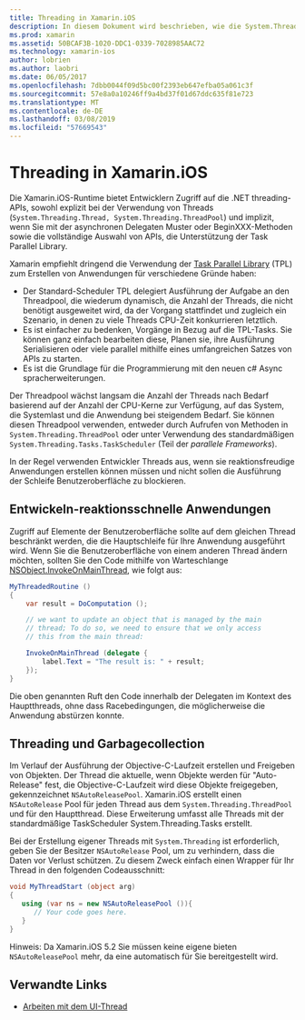 ```yaml
---
title: Threading in Xamarin.iOS
description: In diesem Dokument wird beschrieben, wie die System.Threading-APIs in einer Xamarin.iOS-Anwendung verwendet wird. Es wird erläutert, die Task Parallel Library, Erstellen von reaktionsfähigen und Garbagecollection.
ms.prod: xamarin
ms.assetid: 50BCAF3B-1020-DDC1-0339-7028985AAC72
ms.technology: xamarin-ios
author: lobrien
ms.author: laobri
ms.date: 06/05/2017
ms.openlocfilehash: 7dbb0044f09d5bc00f2393eb647efba05a061c3f
ms.sourcegitcommit: 57e8a0a10246ff9a4bd37f01d67ddc635f81e723
ms.translationtype: MT
ms.contentlocale: de-DE
ms.lasthandoff: 03/08/2019
ms.locfileid: "57669543"
---
```

# <a name="threading-in-xamarinios"></a>Threading in Xamarin.iOS

Die Xamarin.iOS-Runtime bietet Entwicklern Zugriff auf die .NET threading-APIs, sowohl explizit bei der Verwendung von Threads (`System.Threading.Thread, System.Threading.ThreadPool`) und implizit, wenn Sie mit der asynchronen Delegaten Muster oder BeginXXX-Methoden sowie die vollständige Auswahl von APIs, die Unterstützung der Task Parallel Library.



Xamarin empfiehlt dringend die Verwendung der [Task Parallel Library](https://msdn.microsoft.com/library/dd460717.aspx) (TPL) zum Erstellen von Anwendungen für verschiedene Gründe haben:
-  Der Standard-Scheduler TPL delegiert Ausführung der Aufgabe an den Threadpool, die wiederum dynamisch, die Anzahl der Threads, die nicht benötigt ausgeweitet wird, da der Vorgang stattfindet und zugleich ein Szenario, in denen zu viele Threads CPU-Zeit konkurrieren letztlich. 
-  Es ist einfacher zu bedenken, Vorgänge in Bezug auf die TPL-Tasks. Sie können ganz einfach bearbeiten diese, Planen sie, ihre Ausführung Serialisieren oder viele parallel mithilfe eines umfangreichen Satzes von APIs zu starten. 
-  Es ist die Grundlage für die Programmierung mit den neuen c# Async spracherweiterungen. 


Der Threadpool wächst langsam die Anzahl der Threads nach Bedarf basierend auf der Anzahl der CPU-Kerne zur Verfügung, auf das System, die Systemlast und die Anwendung bei steigendem Bedarf. Sie können diesen Threadpool verwenden, entweder durch Aufrufen von Methoden in `System.Threading.ThreadPool` oder unter Verwendung des standardmäßigen `System.Threading.Tasks.TaskScheduler` (Teil der *parallele Frameworks*).

In der Regel verwenden Entwickler Threads aus, wenn sie reaktionsfreudige Anwendungen erstellen können müssen und nicht sollen die Ausführung der Schleife Benutzeroberfläche zu blockieren.

 <a name="Developing_Responsive_Applications" />


## <a name="developing-responsive-applications"></a>Entwickeln-reaktionsschnelle Anwendungen

Zugriff auf Elemente der Benutzeroberfläche sollte auf dem gleichen Thread beschränkt werden, die die Hauptschleife für Ihre Anwendung ausgeführt wird. Wenn Sie die Benutzeroberfläche von einem anderen Thread ändern möchten, sollten Sie den Code mithilfe von Warteschlange [NSObject.InvokeOnMainThread](xref:Foundation.NSObject), wie folgt aus:

```csharp
MyThreadedRoutine ()  
{  
    var result = DoComputation ();  

    // we want to update an object that is managed by the main
    // thread; To do so, we need to ensure that we only access
    // this from the main thread:

    InvokeOnMainThread (delegate {  
        label.Text = "The result is: " + result;  
    });
}
```

Die oben genannten Ruft den Code innerhalb der Delegaten im Kontext des Hauptthreads, ohne dass Racebedingungen, die möglicherweise die Anwendung abstürzen konnte.

 <a name="Threading_and_Garbage_Collection" />


## <a name="threading-and-garbage-collection"></a>Threading und Garbagecollection

Im Verlauf der Ausführung der Objective-C-Laufzeit erstellen und Freigeben von Objekten. Der Thread die aktuelle, wenn Objekte werden für "Auto-Release" fest, die Objective-C-Laufzeit wird diese Objekte freigegeben, gekennzeichnet `NSAutoReleasePool`. Xamarin.iOS erstellt einen `NSAutoRelease` Pool für jeden Thread aus dem `System.Threading.ThreadPool` und für den Hauptthread. Diese Erweiterung umfasst alle Threads mit der standardmäßige TaskScheduler System.Threading.Tasks erstellt.

Bei der Erstellung eigener Threads mit `System.Threading` ist erforderlich, geben Sie der Besitzer `NSAutoRelease` Pool, um zu verhindern, dass die Daten vor Verlust schützen. Zu diesem Zweck einfach einen Wrapper für Ihr Thread in den folgenden Codeausschnitt:

```csharp
void MyThreadStart (object arg)
{
   using (var ns = new NSAutoReleasePool ()){
      // Your code goes here.
   }
}
```

Hinweis: Da Xamarin.iOS 5.2 Sie müssen keine eigene bieten `NSAutoReleasePool` mehr, da eine automatisch für Sie bereitgestellt wird.


## <a name="related-links"></a>Verwandte Links

- [Arbeiten mit dem UI-Thread](~/ios/user-interface/ios-ui/ui-thread.md)

